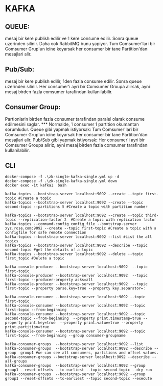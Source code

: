 # KAFKA #
## QUEUE: 
mesaj bir kere publish edilir ve 1 kere consume edilir. Sonra queue uzerinden silinir. Daha cok RabbitMQ bunu yapiyor. 
Tum Comsumer'lari bir Comsumer Grup'un icine koyarsak her consumer bir tane Partition'dan mesajlari alir. 


## Pub/Sub: 
mesaj bir kere publish edilir, 1den fazla consume edilir. Sonra queue uzerinden silinir. 
Her consumer'i ayri bir Comsumer Groupa alirsak, ayni mesaj birden fazla comsumer tarafindan kullanilabilir.  

## Consumer Group: 
Partionlarin birden fazla consumer tarafindan paralel olarak consume edilmesini saglar. 
***  Normalde, 1 consumer 1 partition okumantan sorumludur. 
Queue gibi yapmak istiyorsak: Tum Comsumer'lari bir Comsumer Grup'un icine koyarsak her consumer bir tane Partition'dan mesajlari alir. 
Pub/Sub gibi yapmak istiyorsak: Her consumer'i ayri bir Comsumer Groupa aliriz, ayni mesaj birden fazla comsumer tarafindan kullanilabilir. 


## CLI
```shell
docker-compose -f .\zk-single-kafka-single.yml up -d
docker-compose -f .\zk-single-kafka-single.yml down
docker exec -it kafka1  bash

kafka-topics --bootstrap-server localhost:9092 --create --topic first-topic #Create a topic
kafka-topics --bootstrap-server localhost:9092 --create --topic second-topic --partitions 5 #Create a topic with partition number

kafka-topics --bootstrap-server localhost:9092 --create --topic third-topic --replication-factor 2  #Create a topic with replication factor
kafka-topics --command-config config_file --bootstrap-server xyz.rose.com:9092 --create --topic first-topic #Create a topic with a configfile for safe remote connection
kafka-topics --bootstrap-server localhost:9092 --list #List the all topics 
kafka-topics --bootstrap-server localhost:9092 --describe --topic second-topic #get the details of a topic
kafka-topics --bootstrap-server localhost:9092 --delete --topic first_topic #Delete a topic

kafka-console-producer --bootstrap-server localhost:9092  --topic first-topic
kafka-console-producer --bootstrap-server localhost:9092  --topic first-topic --producer-property acks=all
kafka-console-producer --bootstrap-server localhost:9092  --topic first-topic --property parse.key=true --property key.separator=:

kafka-console-consumer --bootstrap-server localhost:9092 --topic first-topic
kafka-console-consumer --bootstrap-server localhost:9092 --topic first-topic --from-beginning
kafka-console-consumer --bootstrap-server localhost:9092 --topic second-topic --from-beginning  --property print.timestamp=true --property print.key=true  --property print.value=true --property print.partition=true
kafka-console-consumer --bootstrap-server localhost:9092 --topic first-topic --from-beginning --group consumer-groupname

kafka-consumer-groups  --bootstrap-server localhost:9092 --list
kafka-consumer-groups  --bootstrap-server localhost:9092 --describe --group  group1 #we can see all consumers, partitions and offset values.
kafka-consumer-groups --bootstrap-server localhost:9092 --describe --all-groups
kafka-consumer-groups  --bootstrap-server localhost:9092 --group group1 --reset-offsets --to-earliest --topic second-topic --dry-run
kafka-consumer-groups  --bootstrap-server localhost:9092 --group group1 --reset-offsets --to-earliest --topic second-topic --execute

```